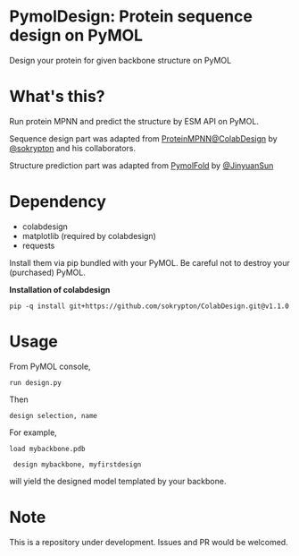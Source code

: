 # PymolDesign: Protein sequence design on PyMOL

Design your protein for given backbone structure on PyMOL

# What's this?

Run protein MPNN and predict the structure by ESM API on PyMOL.

Sequence design part was adapted from [ProteinMPNN@ColabDesign](https://github.com/sokrypton/ColabDesign/tree/main/mpnn) by [@sokrypton](https://github.com/sokrypton) and his collaborators.

Structure prediction part was adapted from [PymolFold](https://github.com/JinyuanSun/PymolFold) by [@JinyuanSun](https://github.com/JinyuanSun)

# Dependency

* colabdesign
* matplotlib (required by colabdesign)
* requests

Install them via pip bundled with your PyMOL. Be careful not to destroy your (purchased) PyMOL.

**Installation of colabdesign**

```pip -q install git+https://github.com/sokrypton/ColabDesign.git@v1.1.0```

# Usage

From PyMOL console,

```run design.py```

Then

```design selection, name```

For example,

``` load mybackbone.pdb ```

``` design mybackbone, myfirstdesign```

will yield the designed model templated by your backbone.

# Note 

This is a repository under development. Issues and PR would be welcomed.
